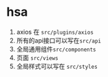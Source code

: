 # hsa

1. axios 在 `src/plugins/axios`
2. 所有的api接口可以写在`src/api`
3. 全局通用组件`src/components`
4. 页面  `src/views`
5. 全局样式可以写在 `src/styles`